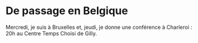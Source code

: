 # De passage en Belgique

Mercredi, je suis à Bruxelles et, jeudi, je donne une conférence à Charleroi : 20h au Centre Temps Choisi de Gilly.
